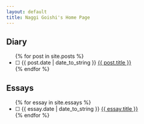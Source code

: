 ```yaml
---
layout: default
title: Naggi Goishi's Home Page
---
```


<div id="home">
  <div class='diary-container'>
  <h2>Diary</h2>
  <ul class="posts">
    {% for post in site.posts %}
    <li><span>&#x2610; {{ post.date | date_to_string }}</span> <a href="{{ post.url }}">{{ post.title }}</a></li>
    {% endfor %}
  </ul>
  </div>
  <div class='essays-container'>
  <h2>Essays</h2>
  <ul class="essays">
    {% for essay in site.essays %}
    <li><span>&#x2610; {{ essay.date | date_to_string }}</span> <a href="{{ essay.url }}">{{ essay.title }}</a></li>
    {% endfor %}
  </ul>
  </div>
</div>
